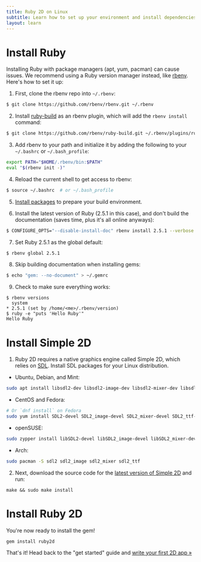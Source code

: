```yaml
---
title: Ruby 2D on Linux
subtitle: Learn how to set up your environment and install dependencies
layout: learn
---
```


# Install Ruby

Installing Ruby with package managers (apt, yum, pacman) can cause issues. We recommend using a Ruby version manager instead, like [rbenv](https://github.com/rbenv/rbenv). Here's how to set it up:

1. First, clone the rbenv repo into `~/.rbenv`:
```bash
$ git clone https://github.com/rbenv/rbenv.git ~/.rbenv
```

2. Install [ruby-build](https://github.com/rbenv/ruby-build) as an rbenv plugin, which will add the `rbenv install` command:
```bash
$ git clone https://github.com/rbenv/ruby-build.git ~/.rbenv/plugins/ruby-build
```

3. Add rbenv to your path and initialize it by adding the following to your `~/.bashrc` or `~/.bash_profile`:
```bash
export PATH="$HOME/.rbenv/bin:$PATH"
eval "$(rbenv init -)"
```

4. Reload the current shell to get access to rbenv:
```bash
$ source ~/.bashrc  # or ~/.bash_profile
```

5. [Install packages](https://github.com/rbenv/ruby-build/wiki#suggested-build-environment) to prepare your build environment.

6. Install the latest version of Ruby (2.5.1 in this case), and don't build the documentation (saves time, plus it's all online anyways):
```bash
$ CONFIGURE_OPTS="--disable-install-doc" rbenv install 2.5.1 --verbose
```

7. Set Ruby 2.5.1 as the global default:
```bash
$ rbenv global 2.5.1
```

8. Skip building documentation when installing gems:
```bash
$ echo "gem: --no-document" > ~/.gemrc
```

9. Check to make sure everything works:
```
$ rbenv versions
  system
* 2.5.1 (set by /home/<me>/.rbenv/version)
$ ruby -e "puts 'Hello Ruby'"
Hello Ruby
```

# Install Simple 2D

1. Ruby 2D requires a native graphics engine called Simple 2D, which relies on [SDL](https://www.libsdl.org). Install SDL packages for your Linux distribution.
- Ubuntu, Debian, and Mint:
```bash
sudo apt install libsdl2-dev libsdl2-image-dev libsdl2-mixer-dev libsdl2-ttf-dev
```
- CentOS and Fedora:
```bash
# Or `dnf install` on Fedora
sudo yum install SDL2-devel SDL2_image-devel SDL2_mixer-devel SDL2_ttf-devel
```
- openSUSE:
```bash
sudo zypper install libSDL2-devel libSDL2_image-devel libSDL2_mixer-devel libSDL2_ttf-devel
```
- Arch:
```bash
sudo pacman -S sdl2 sdl2_image sdl2_mixer sdl2_ttf
```

2. Next, download the source code for the [latest version of Simple 2D](https://github.com/simple2d/simple2d/releases/latest) and run:
```
make && sudo make install
```

# Install Ruby 2D

You're now ready to install the gem!

```
gem install ruby2d
```

That's it! Head back to the "get started" guide and [write your first 2D app »](/learn/get-started/#writing-your-first-2d-app)
